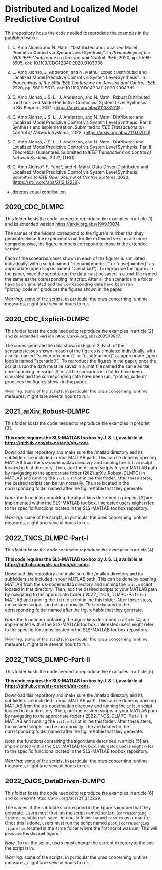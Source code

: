 # Distributed and Localized Model Predictive Control

This repository hosts the code needed to reproduce the examples in the published work:

1. C. Amo Alonso and N. Matni. "Distributed and Localized Model Predictive Control via System Level Synthesis". In _Proceedings of the 59th IEEE Conference on Decision and Control. IEEE_, 2020, pp. 5598-5605, doi: 10.1109/CDC42340.2020.9303936.

2. C. Amo Alonso, J. Anderson, and N. Matni. "Explicit Distributed and Localized Model Predictive Control via System Level Synthesis". In _Proceedings of the 59th IEEE Conference on Decision and Control. IEEE_, 2020, pp. 5606-5613, doi: 10.1109/CDC42340.2020.9304349.

3. C. Amo Alonso, J.S. Li, J. Anderson, and N. Matni. Robust Distributed and Localized Model Predictive Control via System Level Synthesis. arXiv Preprint, 2021, (https://arxiv.org/abs/2110.07010).

4. C. Amo Alonso, J.S. Li, J. Anderson, and N. Matni. Distributed and Localized Model Predictive Control via System Level Synthesis. Part I: Synthesis and Implementation. Submitted to _IEEE Transactions on Control of Network Systems_, 2022, (https://arxiv.org/abs/2110.07010).

5. C. Amo Alonso, J.S. Li, J. Anderson, and N. Matni. Distributed and Localized Model Predictive Control via System Level Synthesis. Part II: Theoretical Guarantees. Submitted to _IEEE Transactions on Control of Network Systems_, 2022, (TBD).

6. C. Amo Alonso*, F. Yang*, and N. Matni. Data-Driven Distributed and Localized Model Predictive Control via System Level Synthesis. Submitted to _IEEE Open Journal of Control Systems_, 2022, (https://arxiv.org/abs/2112.12229).

* denotes equal contribution

## 2020_CDC_DLMPC

This folder hosts the code needed to reproduce the examples in article [1] and its extended version https://arxiv.org/abs/1909.10074. 

The names of the folders correspond to the figure's number that they generate. Since the experiments run for the extended version are more comprehensive, the figure numbers correpond to those in the extended version. 

Each of the scnearios/cases shown in each of the figures is simulated individually, with a script named "scenario[number]" or "case[number]" as appropriate (open loop is named "scenario0"). To reproduce the figures in the paper, once the script is run the data must be saved in a .mat file named the same as the corresponding .m script. After all the scenarios in a folder have been simulated and the corresponding data have been run, "ploting_code.m" produces the figures shown in the paper.  

*Warning*: some of the scripts, in particular the ones concerning runtime measures, might take several hours to run.

## 2020_CDC_Explicit-DLMPC

This folder hosts the code needed to reproduce the examples in article [2] and its extended version https://arxiv.org/abs/2005.13807. 

The codes generate the data shown in Figure 2. Each of the scnearios/cases shown in each of the figures is simulated individually, with a script named "scenario[number]" or "case[number]" as appropriate (open loop is named "scenario0"). To reproduce the figures in the paper, once the script is run the data must be saved in a .mat file named the same as the corresponding .m script. After all the scenarios in a folder have been simulated and the corresponding data have been run, "ploting_code.m" produces the figures shown in the paper.  

*Warning*: some of the scripts, in particular the ones concerning runtime measures, might take several hours to run.

## 2021_arXiv_Robust-DLMPC

This folder hosts the code needed to reproduce the examples in preprint [3].

**This code requires the SLS-MATLAB toolbox by J. S. Li, available at https://github.com/sls-caltech/sls-code.** 

Download this repository and make sure the /matlab directory and its subfolders are included in your MATLAB path. This can be done by opening MATLAB from the sls-code/matlab directory and running the `init.m` script located in that directory. Then, add the desired scripts to your MATLAB path by navigating to the appropriate folder (2021_arXiv_Robust-DLMPC) in MATLAB and running the `init.m` script in the this folder. After these steps, the desired scripts can be run normally. The are located in the corresponding folder named after the figure/table that they generate. 

*Note*: the functions containing the algorithms described in preprint [3] are implemented within the SLS-MATLAB toolbox. Interested users might refer to the specific functions located in the SLS-MATLAB toolbox repository.

*Warning*: some of the scripts, in particular the ones concerning runtime measures, might take several hours to run.

## 2022_TNCS_DLMPC-Part-I

This folder hosts the code needed to reproduce the examples in article [4].

**This code requires the SLS-MATLAB toolbox by J. S. Li, available at https://github.com/sls-caltech/sls-code.** 

Download this repository and make sure the /matlab directory and its subfolders are included in your MATLAB path. This can be done by opening MATLAB from the sls-code/matlab directory and running the `init.m` script located in that directory. Then, add the desired scripts to your MATLAB path by navigating to the appropriate folder ( 2022_TNCS_DLMPC-Part-I) in MATLAB and running the `init.m` script in the this folder. After these steps, the desired scripts can be run normally. The are located in the corresponding folder named after the figure/table that they generate. 

*Note*: the functions containing the algorithms described in article [4] are implemented within the SLS-MATLAB toolbox. Interested users might refer to the specific functions located in the SLS-MATLAB toolbox repository.

*Warning*: some of the scripts, in particular the ones concerning runtime measures, might take several hours to run.

## 2022_TNCS_DLMPC-Part-II

This folder hosts the code needed to reproduce the examples in article [5].

**This code requires the SLS-MATLAB toolbox by J. S. Li, available at https://github.com/sls-caltech/sls-code.** 

Download this repository and make sure the /matlab directory and its subfolders are included in your MATLAB path. This can be done by opening MATLAB from the sls-code/matlab directory and running the `init.m` script located in that directory. Then, add the desired scripts to your MATLAB path by navigating to the appropriate folder ( 2022_TNCS_DLMPC-Part-II) in MATLAB and running the `init.m` script in the this folder. After these steps, the desired scripts can be run normally. The are located in the corresponding folder named after the figure/table that they generate. 

*Note*: the functions containing the algorithms described in article [5] are implemented within the SLS-MATLAB toolbox. Interested users might refer to the specific functions located in the SLS-MATLAB toolbox repository.

*Warning*: some of the scripts, in particular the ones concerning runtime measures, might take several hours to run.

## 2022_OJCS_DataDriven-DLMPC

This folder hosts the code needed to reproduce the examples in article [6] and its preprint https://arxiv.org/abs/2112.12229.

The names of the subfolders correspond to the figure's number that they generate. Users must first run the script named `script_[corresponging figure].m`, which will save the data in folder named `results` as a .mat file. Once this is done, users must run the script named `plot_[corresponging figure].m`, located in the same folder where the first script was run. This will produce the desired figure. 

*Note*: To run the script, users must change the current directory to the one the script is in.

*Warning*: some of the scripts, in particular the ones concerning runtime measures, might take several hours to run.
